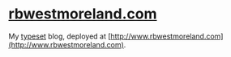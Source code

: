 [rbwestmoreland.com](http://www.rbwestmoreland.com)
===

My [typeset](https://github.com/typeset/typeset) blog, deployed at [http://www.rbwestmoreland.com](http://www.rbwestmoreland.com).
